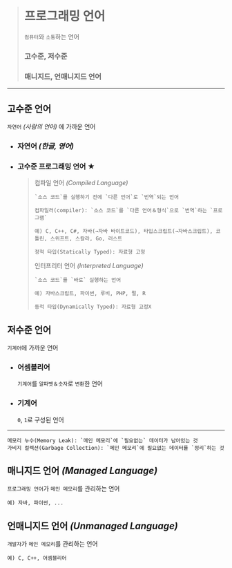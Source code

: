 ># 프로그래밍 언어
>`컴퓨터`와 `소통`하는 언어
>
>### 고수준, 저수준
>### 매니지드, 언매니지드 언어
---

## 고수준 언어
`자연어` *(사람의 언어)* 에 가까운 언어

+ ### 자연어 *(한글, 영어)*

+ ### 고수준 프로그래밍 언어 ★
  >컴파일 언어 *(Compiled Language)*
  >```
  >`소스 코드`를 실행하기 전에 `다른 언어`로 `번역`되는 언어
  >
  >컴파일러(compiler): `소스 코드`를 `다른 언어＆형식`으로 `번역`하는 `프로그램`
  >
  >예) C, C++, C#, 자바(→자바 바이트코드), 타입스크립트(→자바스크립트), 코틀린, 스위프트, 스칼라, Go, 러스트
  >```
  >```
  >정적 타입(Statically Typed): 자료형 고정
  >```
  >
  >인터프리터 언어 *(Interpreted Language)*
  >```
  >`소스 코드`를 `바로` 실행하는 언어
  >
  >예) 자바스크립트, 파이썬, 루비, PHP, 펄, R
  >```
  >```
  >동적 타입(Dynamically Typed): 자료형 고정X
  >```
  
## 저수준 언어
`기계어`에 가까운 언어

+ ### 어셈블리어
  `기계어`를 `알파벳＆숫자`로 `변환`한 언어

+ ### 기계어
  `0`, `1`로 구성된 언어

---

```
메모리 누수(Memory Leak): `메인 메모리`에 `필요없는` 데이터가 남아있는 것
가비지 컬렉션(Garbage Collection): `메인 메모리`에 필요없는 데이터를 `정리`하는 것
```

## 매니지드 언어 *(Managed Language)*
`프로그래밍 언어`가 `메인 메모리`를 관리하는 언어
```angular2html
예) 자바, 파이썬, ...
```

## 언매니지드 언어 *(Unmanaged Language)*
`개발자`가 `메인 메모리`를 관리하는 언어
```angular2html
예) C, C++, 어셈블리어
```
